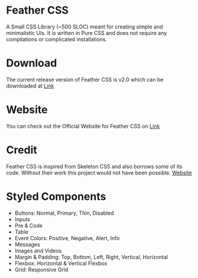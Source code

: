 # Feather CSS
A Small CSS Library (~500 SLOC) meant for creating simple and minimalistic UIs. It is written in Pure CSS and does not require any compilations or complicated installations.

# Download
The current release version of Feather CSS is v2.0 which can be downloaded at [Link](https://github.com/sol-5/feather-css/blob/master/dist/feather.v2.1.css)

# Website
You can check out the Official Website for Feather CSS on [Link](https://sol-5.github.io/index.html)

# Credit
Feather CSS is inspired from Skeleton CSS and also borrows some of its code. Without their work this project would not have been possible. [Website](http://getskeleton.com/)


# Styled Components
* Buttons: Normal, Primary, Thin, Disabled
* Inputs
* Pre & Code
* Table
* Event Colors: Positive, Negative, Alert, Info
* Messages
* Images and Videos
* Margin & Padding: Top, Bottom, Left, Right, Vertical, Horizontal
* Flexbox: Horizontal & Vertical Flexbox
* Grid: Responsive Grid
